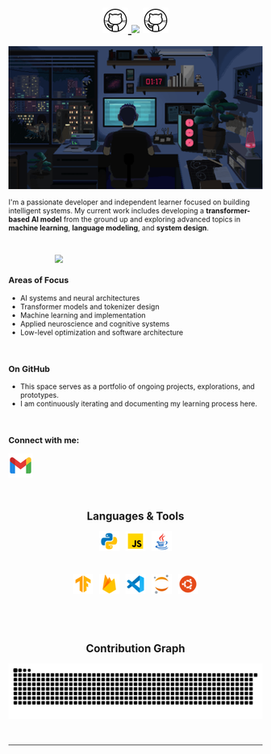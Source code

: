 <h1 align="center">
  <a href="#">
    <img width="50px" src="https://github.com/ZedUnknown/ZedUnknown/blob/main/img/gif/github.gif" />
  </a>
<a href="#"><img src="https://readme-typing-svg.herokuapp.com?font=Noto+Sans+Japanese&size=35&duration=3500&pause=3000&color=00cf03&center=true&vCenter=true&width=450&height=40&lines=%E3%81%93%E3%82%93%E3%81%AB%E3%81%A1%E3%81%AF%E3%83%97%E3%83%AD%E3%82%B0%E3%83%A9%E3%83%9E%E3%83%BC+!" /></a>

  <a href="#">
    <img width="50px" src="https://github.com/ZedUnknown/ZedUnknown/blob/main/img/gif/github.gif" />
 </a>
 
</h1>

<a href="#"><img width="1012px" src="https://github.com/ZedUnknown/ZedUnknown/blob/main/img/gif/background.gif"/></a>

I'm a passionate developer and independent learner focused on building intelligent systems. My current work includes developing a **transformer-based AI model** from the ground up and exploring advanced topics in **machine learning**, **language modeling**, and **system design**.

<br/>

<a href="#"><img align="right" width="412px" src="https://github.com/ZedUnknown/ZedUnknown/blob/main/img/gif/terminal-transparent.gif" ></a>

<br/>


### Areas of Focus

- AI systems and neural architectures  
- Transformer models and tokenizer design  
- Machine learning and implementation  
- Applied neuroscience and cognitive systems  
- Low-level optimization and software architecture

<br/>

### On GitHub

- This space serves as a portfolio of ongoing projects, explorations, and prototypes.  
- I am continuously iterating and documenting my learning process here.

<br/>

### Connect with me:

[![Gmail](https://github.com/ZedUnknown/ZedUnknown/blob/main/img/ico/social-media/gmail.png)](https://mail.google.com/mail/?view=cm&fs=1&to=zed@binarycells.com&su=Specify%20The%20Subject&body=Dear%20Zed,%0D%0A%0D%0A%0D%0A%0D%0A%0D%0ABest%20regards,%0D%0A[Your%20Name])

<br/>

<h2 align="center">
  Languages & Tools
</h2>


<p align="center" >
<a href="#"><img align="center" height="40" width="40" src="https://github.com/ZedUnknown/ZedUnknown/blob/main/img/ico/languages/python.png"/></a>
&nbsp;
<a href="#"><img align="center" height="40" width="40" src="https://github.com/ZedUnknown/ZedUnknown/blob/main/img/ico/languages/java-script.png"/></a>
&nbsp;
<a href="#"><img align="center" height="40" width="40" src="https://github.com/ZedUnknown/ZedUnknown/blob/main/img/ico/languages/java.png"/></a>
</p>
<br/>
<p align="center">
<a href="#"><img align="center" height="40" width="40" src="https://github.com/ZedUnknown/ZedUnknown/blob/main/img/ico/tools/tensorflow.png"/></a>
&nbsp;
<a href="#"><img align="center" height="40" width="40" src="https://github.com/ZedUnknown/ZedUnknown/blob/main/img/ico/tools/firebase.png"/></a>
&nbsp;
<a href="#"><img align="center" height="40" width="40" src="https://github.com/ZedUnknown/ZedUnknown/blob/main/img/ico/tools/vs-code.png"/></a>
&nbsp;
<a href="#"><img align="center" height="40" width="40" src="https://github.com/ZedUnknown/ZedUnknown/blob/main/img/ico/tools/jupyter.png"/></a>
&nbsp;
<a href="#"><img align="center" height="40" width="40" src="https://github.com/ZedUnknown/ZedUnknown/blob/main/img/ico/tools/ubuntu.png"/></a>

 </p>
<br/>
<br/>
<br/>
  
<div align="center">
  <h2>Contribution Graph</h2>
  <a href="#"><img src="https://raw.githubusercontent.com/ZedUnknown/ZedUnknown/output/github-contribution-grid-snake-dark.svg" alt="Contribution Graph"></a>
</div>

<br/>
<br/>
<hr>

